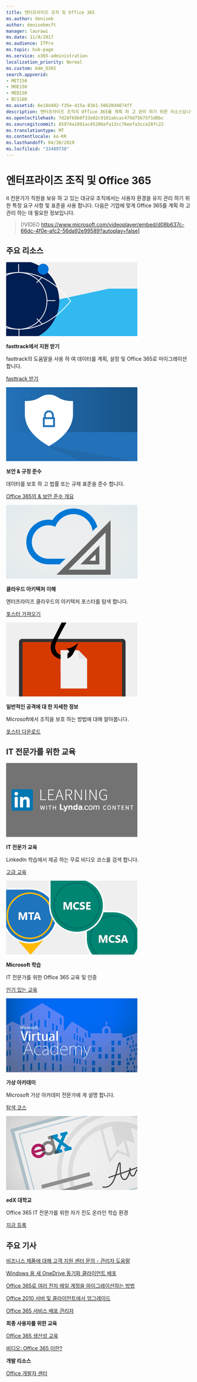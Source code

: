 ```yaml
---
title: 엔터프라이즈 조직 및 Office 365
ms.author: deniseb
author: denisebmsft
manager: laurawi
ms.date: 11/8/2017
ms.audience: ITPro
ms.topic: hub-page
ms.service: o365-administration
localization_priority: Normal
ms.custom: Adm_O365
search.appverid:
- MET150
- MOE150
- MED150
- BCS160
ms.assetid: 6e18d402-f35e-415a-83b1-56620d4074ff
description: 엔터프라이즈 조직의 Office 365를 계획 하 고 관리 하기 위한 리소스입니다.
ms.openlocfilehash: 7d28f68b0f33e02c9101abcac479d75675f1d0bc
ms.sourcegitcommit: 85974a1891ac45286efa13cc76eefa3cce28fc22
ms.translationtype: MT
ms.contentlocale: ko-KR
ms.lasthandoff: 04/30/2019
ms.locfileid: "33489738"
---
```

# <a name="enterprise-organizations-and-office-365"></a>엔터프라이즈 조직 및 Office 365

it 전문가가 직원을 보유 하 고 있는 대규모 조직에서는 사용자 환경을 유지 관리 하기 위한 특정 요구 사항 및 표준을 사용 합니다. 다음은 기업에 맞게 Office 365를 계획 하 고 관리 하는 데 필요한 정보입니다.
  

> [!VIDEO https://www.microsoft.com/videoplayer/embed/d08b637c-66dc-4f0e-afc2-56da92e99589?autoplay=false]
  
## <a name="key-resources"></a>주요 리소스

![fasttrack-사전 비전을 위한 눈 기호](media/263443cf-d8bd-460b-ac46-a08323551f3f.png)
  
 **fasttrack에서 지원 받기**
  
fasttrack의 도움말을 사용 하 여 데이터를 계획, 설정 및 Office 365로 마이그레이션합니다.
  
[fasttrack 받기](https://go.microsoft.com/fwlink/?linkid=238431)
  
![보안 및 규정 준수 기호](media/f96c2cdf-d151-4f44-bb11-20bb7f366a21.png)
  
 **보안 &amp; 규정 준수**
  
데이터를 보호 하 고 법률 또는 규제 표준을 준수 합니다.
  
[Office 365의 &amp; 보안 준수 개요](https://support.office.com/article/dcb83b2c-ac66-4ced-925d-50eb9698a0b2)
  
![클라우드 및 아키텍처 기호](media/2850ac8d-4c99-4825-869e-83724c4ef54e.png)
  
 **클라우드 아키텍처 이해**
  
엔터프라이즈 클라우드의 아키텍처 포스터를 탐색 합니다.
  
[포스터 가져오기](https://aka.ms/cloudarch)
  
[![화면 상의 문서를 snagging 물고기 후크 (피싱 공격)](media/dc32a996-623a-400c-9b7a-ed1b89a56948.png)](https://aka.ms/commonattacks)
  
 **일반적인 공격에 대 한 자세한 정보**
  
Microsoft에서 조직을 보호 하는 방법에 대해 알아봅니다.
  
[포스터 다운로드](https://aka.ms/commonattacks)
  
## <a name="training-for-it-pros"></a>IT 전문가를 위한 교육

![LinkedIn 학습의 IT 전문가 교육](media/b951eac7-9d99-42b5-86a3-3058a6445077.png)
  
 **IT 전문가 교육**
  
LinkedIn 학습에서 제공 하는 무료 비디오 코스를 검색 합니다.
  
[고급 교육](https://support.office.com/article/68cc9b95-0bdc-491e-a81f-ee70b3ec63c5.aspx)
  
![Microsoft 학습 인증: MTA, MCSE, mcsa](media/8eab3b6a-5aff-423c-9c57-fd078fdebca8.png)
  
 **Microsoft 학습**
  
IT 전문가를 위한 Office 365 교육 및 인증
  
[인기 있는 교육](https://go.microsoft.com/fwlink/?linkid=826247)
  
![Microsoft 가상 아카데미](media/1bced083-acd6-4705-9f22-22009166a5d7.png)
  
 **가상 아카데미**
  
Microsoft 가상 아카데미 전문가에 게 설명 합니다.
  
[탐색 코스](https://go.microsoft.com/fwlink/?linkid=826248)
  
![edX 대학교 인증서](media/c52ff863-94fa-4d6e-b91f-f9057956a7b0.png)
  
 **edX 대학교**
  
Office 365 IT 전문가를 위한 자가 진도 온라인 학습 환경
  
[지금 등록](https://go.microsoft.com/fwlink/?linkid=852994)
  
## <a name="featured-articles"></a>주요 기사

[비즈니스 제품에 대해 고객 지원 센터 문의 - 관리자 도움말](https://support.office.com/article/32a17ca7-6fa0-4870-8a8d-e25ba4ccfd4b)
  
[Windows 용 새 OneDrive 동기화 클라이언트 배포](https://support.office.com/article/3f3a511c-30c6-404a-98bf-76f95c519668)
  
[Office 365로 여러 전자 메일 계정을 마이그레이션하는 방법](https://support.office.com/article/0a4913fe-60fb-498f-9155-a86516418842)
  
[Office 2010 서버 및 클라이언트에서 업그레이드](upgrade-from-office-2010-servers-and-products.md)
  
[Office 365 서비스 배포 관리자](deployment-advisors-for-office-365.md)
  
 **최종 사용자를 위한 교육**
  
[Office 365 생산성 교육](https://support.office.com/article/af07cb6b-980d-4f33-8599-322582767408)
  
[비디오: Office 365 이란?](https://support.office.com/article/847caf12-2589-452c-8aca-1c009797678b)
  
 **개발 리소스**
  
[Office 개발자 센터](https://go.microsoft.com/fwlink/?linkid=615418)
  

